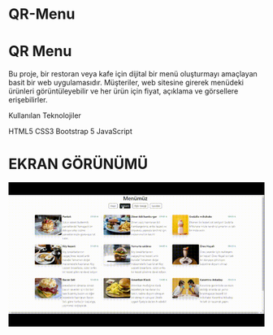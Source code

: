 # QR-Menu

<h1> QR Menu </h1>

Bu proje, bir restoran veya kafe için dijital bir menü oluşturmayı amaçlayan basit bir web uygulamasıdır. Müşteriler, web sitesine girerek menüdeki ürünleri görüntüleyebilir ve her ürün için fiyat, açıklama ve görsellere erişebilirler.

Kullanılan Teknolojiler

HTML5
CSS3
Bootstrap 5
JavaScript

<h1> EKRAN GÖRÜNÜMÜ</h1>


![](QR-menü.gif)
